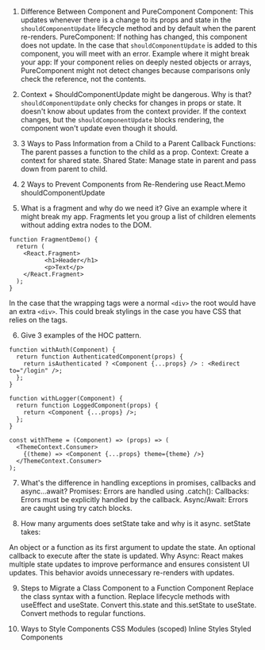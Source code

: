 1. Difference Between Component and PureComponent
Component: This updates whenever there is a change to its props and state in the ```shouldComponentUpdate``` lifecycle method and by default when the parent re-renders. 
PureComponent: If nothing has changed, this component does not update. In the case that ```shouldComponentUpdate``` is added to this component, you will meet with an error.
Example where it might break your app: If your component relies on deeply nested objects or arrays, PureComponent might not detect changes because comparisons only check the reference, not the contents.

2. Context + ShouldComponentUpdate might be dangerous. Why is that?
```shouldComponentUpdate``` only checks for changes in props or state. It doesn't know about updates from the context provider. If the context changes, but the ```shouldComponentUpdate``` blocks rendering, the component won't update even though it should.

3. 3 Ways to Pass Information from a Child to a Parent
Callback Functions: The parent passes a function to the child as a prop.
Context: Create a context for shared state.
Shared State: Manage state in parent and pass down from parent to child.

4. 2 Ways to Prevent Components from Re-Rendering
use React.Memo
shouldComponentUpdate 

5. What is a fragment and why do we need it? Give an example where it might break my app.
Fragments let you group a list of children elements without adding extra nodes to the DOM.
```
function FragmentDemo() {
  return (
    <React.Fragment>
		  <h1>Header</h1>
		  <p>Text</p>
    </React.Fragment>
  );
}
```
In the case that the wrapping tags were a normal ```<div>``` the root would have an extra ```<div>```.
This could break stylings in the case you have CSS that relies on the tags.

6. Give 3 examples of the HOC pattern.
```
function withAuth(Component) {
  return function AuthenticatedComponent(props) {
    return isAuthenticated ? <Component {...props} /> : <Redirect to="/login" />;
  };
}
```

```
function withLogger(Component) {
  return function LoggedComponent(props) {
    return <Component {...props} />;
  };
}
```
```
const withTheme = (Component) => (props) => (
  <ThemeContext.Consumer>
    {(theme) => <Component {...props} theme={theme} />}
  </ThemeContext.Consumer>
);
```

7. What's the difference in handling exceptions in promises,
callbacks and async...await?
Promises: Errors are handled using .catch():
Callbacks: Errors must be explicitly handled by the callback.
Async/Await: Errors are caught using try catch blocks.


8. How many arguments does setState take and why is it async.
setState takes:

An object or a function as its first argument to update the state.
An optional callback to execute after the state is updated.
Why Async: React makes multiple state updates to improve performance and ensures consistent UI updates. This behavior avoids unnecessary re-renders with updates.

9. Steps to Migrate a Class Component to a Function Component
Replace the class syntax with a function.
Replace lifecycle methods with useEffect and useState.
Convert this.state and this.setState to useState.
Convert methods to regular functions.

10. Ways to Style Components
CSS Modules (scoped)
Inline Styles
Styled Components
